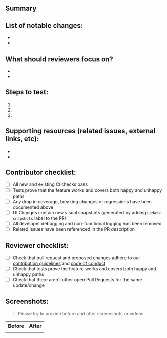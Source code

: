 ## Summary

<!--
A few sentences describing the changes being proposed in this pull request.
-->

## List of notable changes:

<!--
E.g.

- **added** # for # component because #
- **removed** props for # component because #
- **updated** documentation for # component because #
-->

-
-

## What should reviewers focus on?

<!--
Help reviewers check the changes applied.

E.g. For site designers

Verify that the implementation is aligned with the design proposal:
- Ensure the layout and the spacing are correct in different viewport sizes (desktop, tablet and mobile).
- Check dark and light color modes.
- Check the interactive states, such as hover, focus or active ones.
-->

-
-

## Steps to test:

<!--
Help reviewers test the feature by providing steps to reproduce the behavior.

E.g.

1. Open the # component in CI-deployed preview environment
2. Go to # story in Storybook
3. Verify that # behaves as described in the following issue.
-->

1.
1.
1.

## Supporting resources (related issues, external links, etc):

-
-

## Contributor checklist:

- [ ] All new and existing CI checks pass
- [ ] Tests prove that the feature works and covers both happy and unhappy paths
- [ ] Any drop in coverage, breaking changes or regressions have been documented above
- [ ] UI Changes contain new visual snapshots (generated by adding `update snapshots` label to the PR)
- [ ] All developer debugging and non-functional logging has been removed
- [ ] Related issues have been referenced in the PR description

## Reviewer checklist:

- [ ] Check that pull request and proposed changes adhere to our [contribution guidelines](../../CONTRIBUTING.md) and [code of conduct](../../CODE_OF_CONDUCT.md)
- [ ] Check that tests prove the feature works and covers both happy and unhappy paths
- [ ] Check that there aren't other open Pull Requests for the same update/change

## Screenshots:

> Please try to provide before and after screenshots or videos

<table>
<tr>
<th> Before</th> <th> After </th>
</tr>
<tr>
<td valign="top">

<!-- Insert "before" screenshot here -->

 </td>
<td valign="top">

<!-- Insert "after" screenshot here -->

</td>
</tr>
</table>
